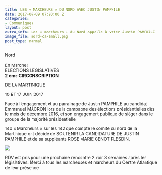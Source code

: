```yaml
---
title: LES « MARCHEURS » DU NORD AVEC JUSTIN PAMPHILE
date: 2017-06-09 07:20:00 Z
categories:
- Communiques
layout: post
extra_info: Les « marcheurs » du Nord appelle à voter Justin PAMPHILE
image_file: nord-ca-small.png
post_type: normal
---
```


<div class="row">
    <div class="left-col">
        <div class="highlight bigger-text-size">
            <div class="highlight-line green">Nord</div>
            <br>
            <div class="highlight-line green">En Marche!</div>
        </div>
        <div class="big-text-size">
            ELECTIONS LEGISLATIVES
        </div>
        <div class="big-text-size">
            <strong>2 ème CIRCONSCRIPTION</strong>
        </div>
        <p class="big-text-size">
            DE LA MARTINIQUE
        </p>
        <div class="highlight big-text-size">
            <div class="highlight-line green">10 ET 17 JUIN 2017</div>        
        </div>
        <p>
            Face à l’engagement et au parrainage de Justin PAMPHILE au candidat Emmanuel MACRON lors de la campagne des élections présidentielles dès le mois de décembre 2016, et son engagement publique de siéger dans le groupe de la majorité présidentielle
        </p>
        <p>
            140 « Marcheurs » sur les 142 que compte le comité du nord de la Martinique ont décidé de SOUTENIR LA CANDIDATURE DE JUSTIN PAMPHILE et de sa suppléante ROSE MARIE GENOT PLESDIN.
        </p>        
    </div>
    <div class="right-col">
        <img src='/images/continent.png' />
    </div>
</div>

<p class='text-bold italic'>
  RDV est pris pour une prochaine rencontre 2 voir 3 semaines après les législatives. Merci à tous les marcheuses et marcheurs du Centre Atlantique de leur présence
</p>
